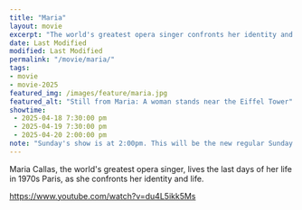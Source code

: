 ```yaml
---
title: "Maria"
layout: movie
excerpt: "The world's greatest opera singer confronts her identity and her life."
date: Last Modified
modified: Last Modified
permalink: "/movie/maria/"
tags: 
- movie
- movie-2025
featured_img: /images/feature/maria.jpg
featured_alt: "Still from Maria: A woman stands near the Eiffel Tower"
showtime: 
 - 2025-04-18 7:30:00 pm
 - 2025-04-19 7:30:00 pm
 - 2025-04-20 2:00:00 pm
note: "Sunday's show is at 2:00pm. This will be the new regular Sunday showtime."
---
```


Maria Callas, the world's greatest opera singer, lives the last days of her life in 1970s Paris, as she confronts her identity and life.

https://www.youtube.com/watch?v=du4L5ikk5Ms
